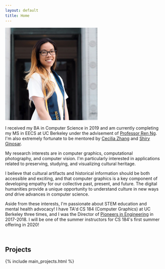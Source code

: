 ```yaml
---
layout: default
title: Home
---
```


<span class="image left"><img src="assets/me.jpg" alt="" /></span>

I received my BA in Computer Science in 2019 and am currently completing my MS in EECS at UC Berkeley under the advisement of [Professor Ren Ng](https://www2.eecs.berkeley.edu/Faculty/Homepages/yirenng.html). I'm also extremely fortunate to be mentored by [Cecilia Zhang](https://people.eecs.berkeley.edu/~cecilia77/) and [Shiry Ginosar](https://people.eecs.berkeley.edu/~shiry/). 

My research interests are in computer graphics, computational photography, and computer vision. I'm particularly interested in applications related to preserving, studying, and visualizing cultural heritage.

I believe that cultural artifacts and historical information should be both accessible and exciting, and that computer graphics is a key component of developing empathy for our collective past, present, and future. The digital humanities provide a unique opportunity to understand culture in new ways _and_ drive advances in computer science.

Aside from these interests, I'm passionate about STEM education and mental health advocacy! I have TA'd CS 184 (Computer Graphics) at UC Berkeley three times, and I was the Director of <a href="https://pioneers.berkeley.edu" target="_blank">Pioneers in Engineering</a> in 2017-2018. I will be one of the summer instructors for CS 184's first summer offering in 2020!

<br>
<h2>Projects</h2>

{% include main_projects.html %}
